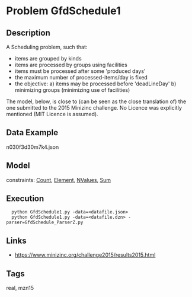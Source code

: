 # Problem GfdSchedule1
## Description
A Scheduling problem, such that:
 - items are grouped by kinds
 - items are processed by groups using facilities
 - items must be processed after some 'produced days'
 - the maximum number of processed-items/day is fixed
 - the objective:
   a) items may be processed before 'deadLineDay'
   b) minimizing groups (minimizing use of facilities)

The model, below, is close to (can be seen as the close translation of) the one submitted to the 2015 Minizinc challenge.
No Licence was explicitly mentioned (MIT Licence is assumed).

## Data Example
  n030f3d30m7k4.json

## Model
  constraints: [Count](http://pycsp.org/documentation/constraints/Count), [Element](http://pycsp.org/documentation/constraints/Element), [NValues](http://pycsp.org/documentation/constraints/NValues), [Sum](http://pycsp.org/documentation/constraints/Sum)

## Execution
```
  python GfdSchedule1.py -data=<datafile.json>
  python GfdSchedule1.py -data=<datafile.dzn> -parser=GfdSchedule_ParserZ.py
```

## Links
  - https://www.minizinc.org/challenge2015/results2015.html

## Tags
  real, mzn15
